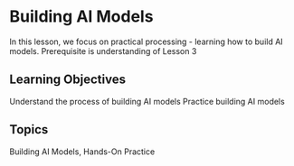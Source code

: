 # Building AI Models

In this lesson, we focus on practical processing - learning how to build AI models. Prerequisite is understanding of Lesson 3

## Learning Objectives
Understand the process of building AI models
Practice building AI models

## Topics
Building AI Models, Hands-On Practice